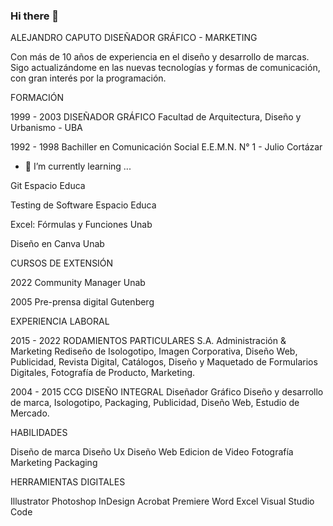 ### Hi there 👋

ALEJANDRO CAPUTO
DISEÑADOR GRÁFICO - MARKETING

Con más de 10 años de experiencia en el diseño y desarrollo de marcas. Sigo actualizándome en las nuevas tecnologías y formas de comunicación, con gran interés por la programación.




FORMACIÓN

1999 - 2003
DISEÑADOR GRÁFICO
Facultad de Arquitectura, Diseño y Urbanismo - UBA

1992 - 1998
Bachiller en Comunicación Social
E.E.M.N. N° 1 - Julio Cortázar



- 🌱 I’m currently learning ...

Git Espacio Educa

Testing de Software Espacio Educa

Excel: Fórmulas y Funciones Unab

Diseño en Canva Unab



CURSOS DE EXTENSIÓN

2022 Community Manager Unab

2005 Pre-prensa digital Gutenberg



EXPERIENCIA LABORAL

2015 - 2022
RODAMIENTOS PARTICULARES S.A.
Administración & Marketing
Rediseño de Isologotipo, Imagen Corporativa, Diseño Web, Publicidad, Revista Digital, Catálogos, Diseño y Maquetado de Formularios Digitales, Fotografía de Producto, Marketing.


2004 - 2015
CCG DISEÑO INTEGRAL
Diseñador Gráfico
Diseño y desarrollo de marca, Isologotipo, Packaging, Publicidad, Diseño Web, Estudio de Mercado.


HABILIDADES

Diseño de marca
Diseño Ux
Diseño Web
Edicion de Video
Fotografía
Marketing
Packaging

HERRAMIENTAS DIGITALES

Illustrator
Photoshop
InDesign
Acrobat
Premiere
Word
Excel
Visual Studio Code




<!--
**Narskash/Narskash** is a ✨ _special_ ✨ repository because its `README.md` (this file) appears on your GitHub profile.

Here are some ideas to get you started:

- 🔭 I’m currently working on ...
- 🌱 I’m currently learning ...
- 👯 I’m looking to collaborate on ...
- 🤔 I’m looking for help with ...
- 💬 Ask me about ...
- 📫 How to reach me: ...
- 😄 Pronouns: ...
- ⚡ Fun fact: ...
-->
